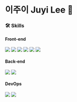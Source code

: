 # 이주이 Juyi Lee :hatching_chick:


### 🛠️ Skills
#### Front-end
<img src="https://img.shields.io/badge/HTML-purple?style=flat-square&logo=HTML5&logoColor=white"> <img src="https://img.shields.io/badge/CSS-yellow?style=flat-square&logo=CSS&logoColor=white"> <img src="https://img.shields.io/badge/Vue-green?style=flat-square&logo=Vue.js&logoColor=white"> <img src="https://img.shields.io/badge/React-red?style=flat-square&logo=React&logoColor=white"> <img src="https://img.shields.io/badge/-Javascript-yellow?style=flat-square&logo=Javascript&logoColor=white"> <img src="https://img.shields.io/badge/-Typescript-navy?style=flat-square&logo=Typescript&logoColor=white">

#### Back-end
<img src="https://img.shields.io/badge/Python-navy?style=flat&logo=Python"> <img src="https://img.shields.io/badge/Django-green?style=flat&logo=Django">

#### DevOps
<img src="https://img.shields.io/badge/MySQL-4479A1?style=flat-square&logo=MySQL&logoColor=white"> <img src="https://img.shields.io/badge/Netlify-1150A9?style=flat-square&logo=Netlify&logoColor=white">

